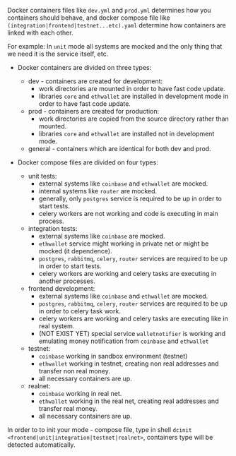 Docker containers files like `dev.yml` and `prod.yml` determines how you containers should behave, and docker compose
file like `(integration|frontend|testnet...etc).yaml` determine how containers are linked with each other.

For example: In `unit` mode all systems are mocked and the only thing that we need it is the service itself, etc.

* Docker containers are divided on three types:
    * dev - containers are created for development:
        * work directories are mounted in order to have fast code update.
        * libraries `core` and `ethwallet` are installed in development mode in order to have fast code update.
    * prod - containers are created for production:
        * work directories are copied from the source directory rather than mounted.
        * libraries `core` and `ethwallet` are installed not in development mode.
    * general - containers which are identical for both dev and prod.
        
* Docker compose files are divided on four types:
    * unit tests:
        * external systems like `coinbase` and `ethwallet` are mocked.
        * internal systems like `router` are mocked.
        * generally, only `postgres` service  is required to be up in order to start tests.
        * celery workers are not working and code is executing in main process.
    * integration tests:
        * external systems like `coinbase` are mocked.
        * `ethwallet` service might working in private net or might be mocked (it dependence).
        * `postgres`, `rabbitmq`, `celery`, `router` services are required to be up in order to start tests.
        * celery workers are working and celery tasks are executing in another processes.
    * frontend development:
        * external systems like `coinbase` and `ethwallet` are mocked.
        * `postgres`, `rabbitmq`, `celery`, `router` services are required to be up in order to celery task work.
        * celery workers are working and celery tasks are executing like in real system.
        * (NOT EXIST YET) special service `walletnotifier` is working and emulating money notification from `coinbase` and `ethwallet` 
    * testnet:
        * `coinbase` working in sandbox environment (testnet)
        * `ethwallet` working in testnet, creating non real addresses and transfer non real money.
        * all necessary containers are up.         
    * realnet:
        * `coinbase` working in real net.
        * `ethwallet` working in the real net, creating real addresses and transfer real money.
        * all necessary containers are up.


In order to to init your mode - compose file, type in shell `dcinit <frontend|unit|integration|testnet|realnet>`, containers type will be detected automatically.